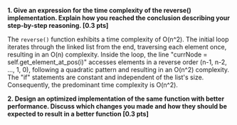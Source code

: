 **1. Give an expression for the time complexity of the reverse()
implementation. Explain how you reached the conclusion
describing your step-by-step reasoning. [0.3 pts]**

The `reverse()` function exhibits a time complexity of O(n^2). The initial loop iterates through the linked list from the end, traversing each element once, resulting in an O(n) complexity. Inside the loop, the line "currNode = self.get_element_at_pos(i)" accesses elements in a reverse order (n-1, n-2, ..., 1, 0), following a quadratic pattern and resulting in an O(n^2) complexity. The "if" statements are constant and independent of the list's size. Consequently, the predominant time complexity is O(n^2).


**2. Design an optimized implementation of the same function with
better performance. Discuss which changes you made and how
they should be expected to result in a better function [0.3 pts]**

